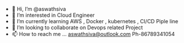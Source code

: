 - 👋 Hi, I’m @aswathsiva
- 👀 I’m interested in Cloud Engineer
- 🌱 I’m currently learning AWS , Docker , kubernetes , CI/CD Piple line
- 💞️ I’m looking to collaborate on Devops related Project
- 📫 How to reach me ... aswathsiva@outlook.com Ph-86789341054

<!---
aswathsiva/aswathsiva is a ✨ special ✨ repository because its `README.md` (this file) appears on your GitHub profile.
You can click the Preview link to take a look at your changes.
--->

